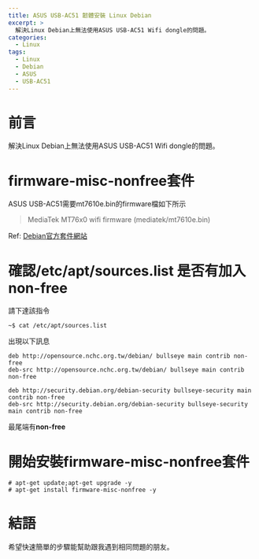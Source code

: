 ```yaml
---
title: ASUS USB-AC51 韌體安裝 Linux Debian
excerpt: >
  解決Linux Debian上無法使用ASUS USB-AC51 Wifi dongle的問題。
categories:
  - Linux
tags:
  - Linux
  - Debian
  - ASUS
  - USB-AC51
---
```

# 前言
解決Linux Debian上無法使用ASUS USB-AC51 Wifi dongle的問題。
# firmware-misc-nonfree套件
ASUS USB-AC51需要mt7610e.bin的firmware檔如下所示

>MediaTek MT76x0 wifi firmware (mediatek/mt7610e.bin)

Ref: [Debian官方套件網站](https://packages.debian.org/sid/firmware-misc-nonfree)

# 確認/etc/apt/sources.list 是否有加入 non-free
請下達該指令
```
~$ cat /etc/apt/sources.list
```
出現以下訊息
```
deb http://opensource.nchc.org.tw/debian/ bullseye main contrib non-free
deb-src http://opensource.nchc.org.tw/debian/ bullseye main contrib non-free

deb http://security.debian.org/debian-security bullseye-security main contrib non-free
deb-src http://security.debian.org/debian-security bullseye-security main contrib non-free
```
最尾端有**non-free**

# 開始安裝firmware-misc-nonfree套件
```
# apt-get update;apt-get upgrade -y
# apt-get install firmware-misc-nonfree -y
```

# 結語
希望快速簡單的步驟能幫助跟我遇到相同問題的朋友。